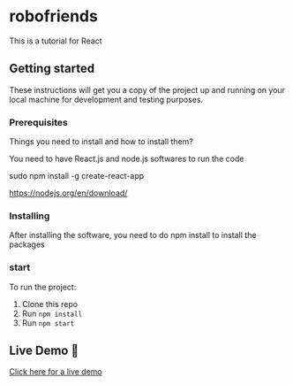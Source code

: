 # robofriends
This is a tutorial for React

## Getting started

These instructions will get you a copy of the project up and running on your local machine for development and testing purposes.

### Prerequisites

Things you need to install and how to install them?

You need to have React.js and node.js softwares to run the code

sudo npm install -g create-react-app

https://nodejs.org/en/download/

### Installing

After installing the software, you need to do npm install to install the packages

### start

To run the project:

1. Clone this repo
2. Run `npm install`
3. Run `npm start`

## Live Demo 🚀

[Click here for a live demo](https://robofriends-dj1v07oxv-sharanya-g-ss-projects.vercel.app/)
